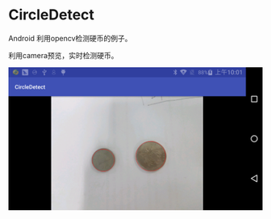 # CircleDetect
Android 利用opencv检测硬币的例子。

利用camera预览，实时检测硬币。

![image](https://github.com/hailindai/CircleDetect/blob/master/screenshots/1.png)